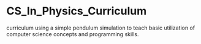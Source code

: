 # CS_In_Physics_Curriculum
curriculum using a simple pendulum simulation to teach basic utilization of computer science concepts and programming skills. 

